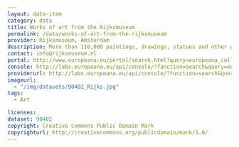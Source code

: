 ```yaml
---
layout: data-item
category: data
title: Works of art from the Rijksmuseum
permalink: /data/works-of-art-from-the-rijksmuseum
provider: Rijksmuseum, Amsterdam
description: More than 110,000 paintings, drawings, statues and other works of art. This is the complete Rijksmuseum dataset in Europeana.
contact: info@rijksmuseum.nl
portal: http://www.europeana.eu/portal/search.html?query=europeana_collectionName%3A90402*&rows=12
console: http://labs.europeana.eu/api/console/?function=search&query=europeana_collectionName%3A90402*&rows=12
providerurl: http://labs.europeana.eu/api/console/?function=search&query=europeana_collectionName%3A90402*&rows=12
imageurl:
  - "/img/datasets/90402_Rijks.jpg"
tags:
  - Art

licenses:
dataset: 90402
copyright: Creative Commons Public Domain Mark
copyrighturl: http://creativecommons.org/publicdomain/mark/1.0/
---
```

